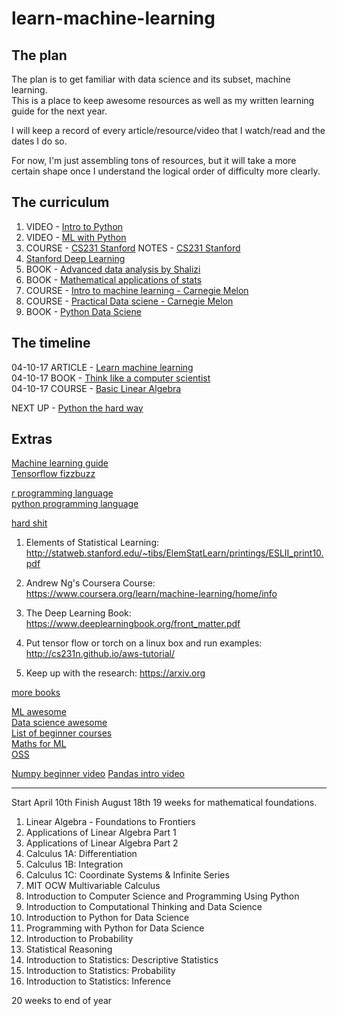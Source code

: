 # learn-machine-learning

## The plan

The plan is to get familiar with data science and its subset, machine learning.  
This is a place to keep awesome resources as well as my written learning guide for the next year.

I will keep a record of every article/resource/video that I watch/read and the dates I do so.  

For now, I'm just assembling tons of resources, but it will take a more certain shape once I understand the logical order of difficulty more clearly.

## The curriculum  
1. VIDEO - [Intro to Python](https://www.youtube.com/watch?v=oVp1vrfL_w4&list=PLQVvvaa0QuDe8XSftW-RAxdo6OmaeL85M)
2. VIDEO - [ML with Python](https://www.youtube.com/watch?v=OGxgnH8y2NM&list=PLQVvvaa0QuDfKTOs3Keq_kaG2P55YRn5v )
3. COURSE - [CS231 Stanford](https://www.youtube.com/playlist?list=PLlJy-eBtNFt6EuMxFYRiNRS07MCWN5UIA)
   NOTES  - [CS231 Stanford](http://cs231n.github.io/)
4. [Stanford Deep Learning](http://deeplearning.stanford.edu/wiki/index.php/UFLDL_Tutorial)
5. BOOK - [Advanced data analysis by Shalizi](https://www.stat.cmu.edu/~cshalizi/ADAfaEPoV/)
6. BOOK - [Mathematical applications of stats](https://www.amazon.com/Mathematical-Statistics-Applications-Dennis-Wackerly/dp/0495110817/ref=sr_1_1?ie=UTF8&qid=1489714583&sr=8-1&keywords=wackerly+mathematical+statistics)
7. COURSE - [Intro to machine learning - Carnegie Melon](http://www.cs.cmu.edu/~mgormley/courses/10601-s17/schedule.html)
8. COURSE - [Practical Data sciene - Carnegie Melon](http://datasciencecourse.org/)
9. BOOK - [Python Data Sciene](https://github.com/jakevdp/PythonDataScienceHandbook)

## The timeline    
04-10-17 ARTICLE - [Learn machine learning](https://elitedatascience.com/learn-machine-learning)    
04-10-17 BOOK - [Think like a computer scientist](http://interactivepython.org/runestone/static/thinkcspy/index.html)  
04-10-17 COURSE - [Basic Linear Algebra](https://www.edx.org/course/linear-algebra-foundations-frontiers-utaustinx-ut-5-05x#!)

NEXT UP - [Python the hard way](https://learnpythonthehardway.org/book/)

## Extras  

[Machine learning guide](https://github.com/kendricktan/non-overwhelming-machine-learning)  
[Tensorflow fizzbuzz](http://joelgrus.com/2016/05/23/fizz-buzz-in-tensorflow/)  

[r programming language](https://www.r-project.org/about.html)  
[python programming language](https://docs.python.org/3/)  

[hard shit](https://www.reddit.com/r/MachineLearning/comments/51qhc8/phdlevel_courses/?sh=56c58cd6&st=isz2lqdk)  
1. Elements of Statistical Learning:
http://statweb.stanford.edu/~tibs/ElemStatLearn/printings/ESLII_print10.pdf

2. Andrew Ng's Coursera Course:
https://www.coursera.org/learn/machine-learning/home/info

3. The Deep Learning Book: 
https://www.deeplearningbook.org/front_matter.pdf

4. Put tensor flow or torch on a linux box and run examples:
http://cs231n.github.io/aws-tutorial/

5. Keep up with the research: 
https://arxiv.org

[more books](http://blog.paralleldots.com/technology/machine-learning/list-of-free-must-read-books-for-machine-learning/)

[ML awesome](https://github.com/josephmisiti/awesome-machine-learning)  
[Data science awesome](https://github.com/bulutyazilim/awesome-datascience)  
[List of beginner courses](http://datascienceacademy.com/free-data-science-courses/)   
[Maths for ML](https://elitedatascience.com/learn-math-for-data-science)    
[OSS](https://github.com/open-source-society/data-science)  


[Numpy beginner video](https://www.youtube.com/watch?v=gtejJ3RCddE)
[Pandas intro video](https://www.youtube.com/watch?v=ZrRpN_IrcBA)


----

Start April 10th
Finish August 18th
19 weeks for mathematical foundations.

1. Linear Algebra - Foundations to Frontiers
2. Applications of Linear Algebra Part 1
3. Applications of Linear Algebra Part 2
4. Calculus 1A: Differentiation
5. Calculus 1B: Integration
6. Calculus 1C: Coordinate Systems & Infinite Series
7. MIT OCW Multivariable Calculus
8. Introduction to Computer Science and Programming Using Python
9. Introduction to Computational Thinking and Data Science
10. Introduction to Python for Data Science
11. Programming with Python for Data Science
12. Introduction to Probability
13. Statistical Reasoning
14. Introduction to Statistics: Descriptive Statistics
15. Introduction to Statistics: Probability
16. Introduction to Statistics: Inference

20 weeks to end of year
